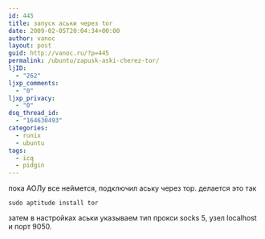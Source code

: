 ```yaml
---
id: 445
title: запуск аськи через tor
date: 2009-02-05T20:04:34+00:00
author: vanoc
layout: post
guid: http://vanoc.ru/?p=445
permalink: /ubuntu/zapusk-aski-cherez-tor/
ljID:
  - "262"
ljxp_comments:
  - "0"
ljxp_privacy:
  - "0"
dsq_thread_id:
  - "164630493"
categories:
  - runix
  - ubuntu
tags:
  - icq
  - pidgin
---
```

пока АОЛу все неймется, подключил аську через тор. делается это так

`sudo aptitude install tor`

затем в настройках аськи указываем тип прокси socks 5, узел localhost и порт 9050.